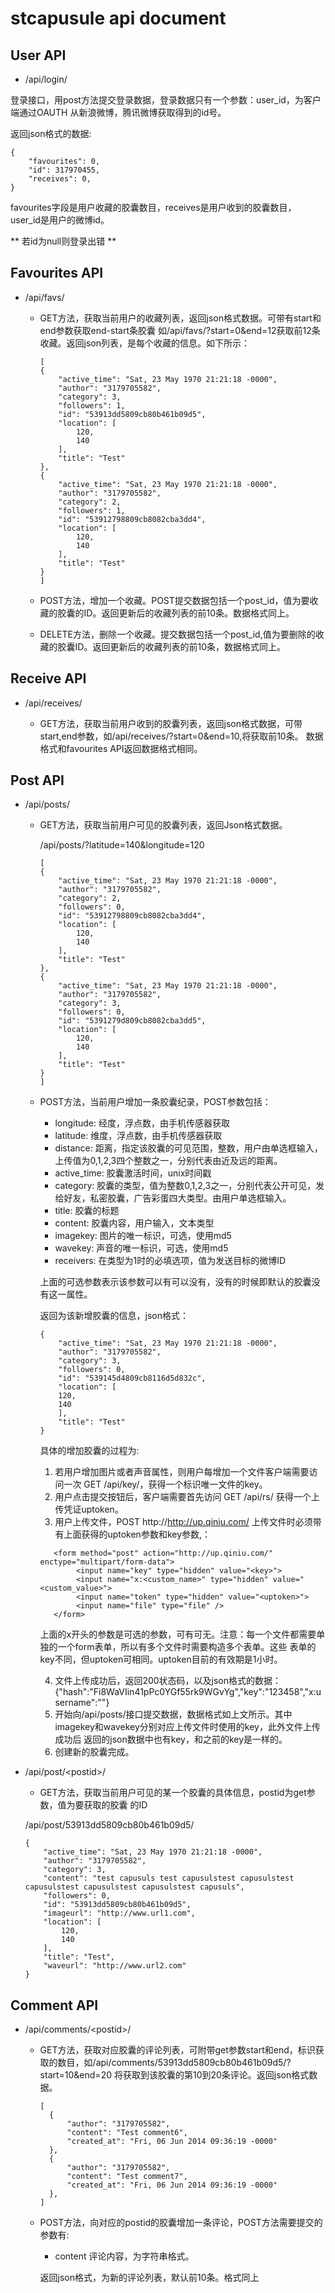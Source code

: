 # stcapusule api document

## User API
- /api/login/

登录接口，用post方法提交登录数据，登录数据只有一个参数：user_id，为客户端通过OAUTH
从新浪微博，腾讯微博获取得到的id号。

返回json格式的数据:

```
{
    "favourites": 0,
    "id": 317970455,
    "receives": 0,
}
```

favourites字段是用户收藏的胶囊数目，receives是用户收到的胶囊数目，user_id是用户的微博id。

** 若id为null则登录出错 **

## Favourites API
- /api/favs/

  + GET方法，获取当前用户的收藏列表，返回json格式数据。可带有start和end参数获取end-start条胶囊
    如/api/favs/?start=0&end=12获取前12条收藏。返回json列表，是每个收藏的信息。如下所示：

    ```
    [
    {
        "active_time": "Sat, 23 May 1970 21:21:18 -0000",
        "author": "3179705582",
        "category": 3,
        "followers": 1,
        "id": "53913dd5809cb80b461b09d5",
        "location": [
            120,
            140
        ],
        "title": "Test"
    },
    {
        "active_time": "Sat, 23 May 1970 21:21:18 -0000",
        "author": "3179705582",
        "category": 2,
        "followers": 1,
        "id": "53912798809cb8082cba3dd4",
        "location": [
            120,
            140
        ],
        "title": "Test"
    }
    ]
    ```
    
  + POST方法，增加一个收藏。POST提交数据包括一个post_id，值为要收藏的胶囊的ID。返回更新后的收藏列表的前10条。数据格式同上。
  + DELETE方法，删除一个收藏。提交数据包括一个post_id,值为要删除的收藏的胶囊ID。返回更新后的收藏列表的前10条，数据格式同上。

## Receive API

- /api/receives/

  + GET方法，获取当前用户收到的胶囊列表，返回json格式数据，可带start,end参数，如/api/receives/?start=0&end=10,将获取前10条。
    数据格式和favourites API返回数据格式相同。

## Post API

- /api/posts/

  + GET方法，获取当前用户可见的胶囊列表，返回Json格式数据。

      /api/posts/?latitude=140&longitude=120
    ```
    [
    {
        "active_time": "Sat, 23 May 1970 21:21:18 -0000",
        "author": "3179705582",
        "category": 2,
        "followers": 0,
        "id": "53912798809cb8082cba3dd4",
        "location": [
            120,
            140
        ],
        "title": "Test"
    },
    {
        "active_time": "Sat, 23 May 1970 21:21:18 -0000",
        "author": "3179705582",
        "category": 3,
        "followers": 0,
        "id": "5391279d809cb8082cba3dd5",
        "location": [
            120,
            140
        ],
        "title": "Test"
    }
    ]
    ```

  + POST方法，当前用户增加一条胶囊纪录，POST参数包括：

    + longitude: 经度，浮点数，由手机传感器获取
    + latitude: 维度，浮点数，由手机传感器获取
    + distance: 距离，指定该胶囊的可见范围，整数，用户由单选框输入，上传值为0,1,2,3四个整数之一，分别代表由近及远的距离。
    + active_time: 胶囊激活时间，unix时间戳
    + category: 胶囊的类型，值为整数0,1,2,3之一，分别代表公开可见，发给好友，私密胶囊，广告彩蛋四大类型。由用户单选框输入。
    + title: 胶囊的标题
    + content: 胶囊内容，用户输入，文本类型
    + imagekey: 图片的唯一标识，可选，使用md5
    + wavekey: 声音的唯一标识，可选，使用md5
    + receivers: 在类型为1时的必填选项，值为发送目标的微博ID

    上面的可选参数表示该参数可以有可以没有，没有的时候即默认的胶囊没有这一属性。

    返回为该新增胶囊的信息，json格式：
    ```
    {
        "active_time": "Sat, 23 May 1970 21:21:18 -0000",
        "author": "3179705582",
        "category": 3,
        "followers": 0,
        "id": "539145d4809cb8116d5d832c",
        "location": [
        120,
        140
        ],
        "title": "Test"
    }
    ```

    具体的增加胶囊的过程为:

    1. 若用户增加图片或者声音属性，则用户每增加一个文件客户端需要访问一次 GET /api/key/，获得一个标识唯一文件的key。
    2. 用户点击提交按钮后，客户端需要首先访问 GET /api/rs/ 获得一个上传凭证uptoken。
    3. 用户上传文件，POST http://http://up.qiniu.com/ 上传文件时必须带有上面获得的uptoken参数和key参数,：
    ```
       <form method="post" action="http://up.qiniu.com/" enctype="multipart/form-data">
            <input name="key" type="hidden" value="<key>">
            <input name="x:<custom_name>" type="hidden" value="<custom_value>">
            <input name="token" type="hidden" value="<uptoken>">
            <input name="file" type="file" />
       </form>
    ```
    上面的x开头的参数是可选的参数，可有可无。注意：每一个文件都需要单独的一个form表单，所以有多个文件时需要构造多个表单。这些
    表单的key不同，但uptoken可相同。uptoken目前的有效期是1小时。

    4. 文件上传成功后，返回200状态码，以及json格式的数据：{"hash":"Fi8WaVIin41pPc0YGf55rk9WGvYg","key":"123458","x:username":""}
    5. 开始向/api/posts/接口提交数据，数据格式如上文所示。其中imagekey和wavekey分别对应上传文件时使用的key，此外文件上传成功后
       返回的json数据中也有key，和之前的key是一样的。
    6. 创建新的胶囊完成。

- /api/post/\<postid\>/

    + GET方法，获取当前用户可见的某一个胶囊的具体信息，postid为get参数，值为要获取的胶囊
      的ID

    /api/post/53913dd5809cb80b461b09d5/
    ```
    {
        "active_time": "Sat, 23 May 1970 21:21:18 -0000",
        "author": "3179705582",
        "category": 3,
        "content": "test capusuls test capusulstest capusulstest capusulstest capusulstest capusulstest capusuls",
        "followers": 0,
        "id": "53913dd5809cb80b461b09d5",
        "imageurl": "http://www.url1.com",
        "location": [
            120,
            140
        ],
        "title": "Test",
        "waveurl": "http://www.url2.com"
    }
    ```

## Comment API

- /api/comments/\<postid\>/

    + GET方法，获取对应胶囊的评论列表，可附带get参数start和end，标识获取的数目，如/api/comments/53913dd5809cb80b461b09d5/?start=10&end=20
      将获取到该胶囊的第10到20条评论。返回json格式数据。
      ```
      [
        {
            "author": "3179705582",
            "content": "Test comment6",
            "created_at": "Fri, 06 Jun 2014 09:36:19 -0000"
        },
        {
            "author": "3179705582",
            "content": "Test comment7",
            "created_at": "Fri, 06 Jun 2014 09:36:19 -0000"
        },
      ]
      ```

    + POST方法，向对应的postid的胶囊增加一条评论，POST方法需要提交的参数有:
      - content 评论内容，为字符串格式。

      返回json格式，为新的评论列表，默认前10条。格式同上
